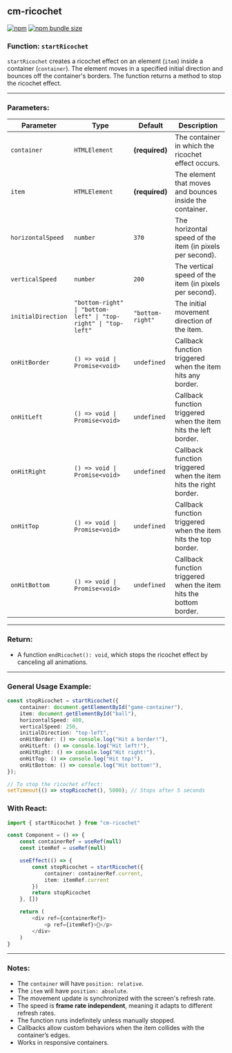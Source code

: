 ## cm-ricochet
[![npm](https://img.shields.io/npm/v/cm-ricochet)](https://www.npmjs.com/package/cm-ricochet)
[![npm bundle size](https://img.shields.io/bundlephobia/minzip/cm-ricochet)](https://bundlephobia.com/package/cm-ricochet)

### **Function: `startRicochet`**

`startRicochet` creates a ricochet effect on an element (`item`) inside a container (`container`). The element moves in a specified initial direction and bounces off the container's borders. The function returns a method to stop the ricochet effect.

---

### **Parameters:**

| Parameter         | Type                      | Default       | Description |
|------------------|--------------------------|--------------|-------------|
| `container`      | `HTMLElement`             | **(required)** | The container in which the ricochet effect occurs. |
| `item`           | `HTMLElement`             | **(required)** | The element that moves and bounces inside the container. |
| `horizontalSpeed` | `number`                  | `370`         | The horizontal speed of the item (in pixels per second). |
| `verticalSpeed`  | `number`                  | `200`         | The vertical speed of the item (in pixels per second). |
| `initialDirection` | `"bottom-right" \| "bottom-left" \| "top-right" \| "top-left"` | `"bottom-right"` | The initial movement direction of the item. |
| `onHitBorder`    | `() => void \| Promise<void>` | `undefined`  | Callback function triggered when the item hits any border. |
| `onHitLeft`      | `() => void \| Promise<void>` | `undefined`  | Callback function triggered when the item hits the left border. |
| `onHitRight`     | `() => void \| Promise<void>` | `undefined`  | Callback function triggered when the item hits the right border. |
| `onHitTop`       | `() => void \| Promise<void>` | `undefined`  | Callback function triggered when the item hits the top border. |
| `onHitBottom`    | `() => void \| Promise<void>` | `undefined`  | Callback function triggered when the item hits the bottom border. |

---

### **Return:**
- A function `endRicochet(): void`, which stops the ricochet effect by canceling all animations.

---

### **General Usage Example:**
```ts
const stopRicochet = startRicochet({
    container: document.getElementById("game-container"),
    item: document.getElementById("ball"),
    horizontalSpeed: 400,
    verticalSpeed: 250,
    initialDirection: "top-left",
    onHitBorder: () => console.log("Hit a border!"),
    onHitLeft: () => console.log("Hit left!"),
    onHitRight: () => console.log("Hit right!"),
    onHitTop: () => console.log("Hit top!"),
    onHitBottom: () => console.log("Hit bottom!"),
});

// To stop the ricochet effect:
setTimeout(() => stopRicochet(), 5000); // Stops after 5 seconds
```
### **With React:**
```ts
import { startRicochet } from "cm-ricochet"

const Component = () => {
    const containerRef = useRef(null)
    const itemRef = useRef(null)

    useEffect(() => {
        const stopRicochet = startRicochet({
            container: containerRef.current,
            item: itemRef.current
        })
        return stopRicochet
    }, [])

    return (
        <div ref={containerRef}>
            <p ref={itemRef}>🏀</p>
        </div>
    )
}
```
---

### **Notes:**
- The `container` will have `position: relative`.
- The `item` will have `position: absolute`.
- The movement update is synchronized with the screen's refresh rate.
- The speed is **frame rate independent**, meaning it adapts to different refresh rates.
- The function runs indefinitely unless manually stopped.
- Callbacks allow custom behaviors when the item collides with the container’s edges.
- Works in responsive containers.